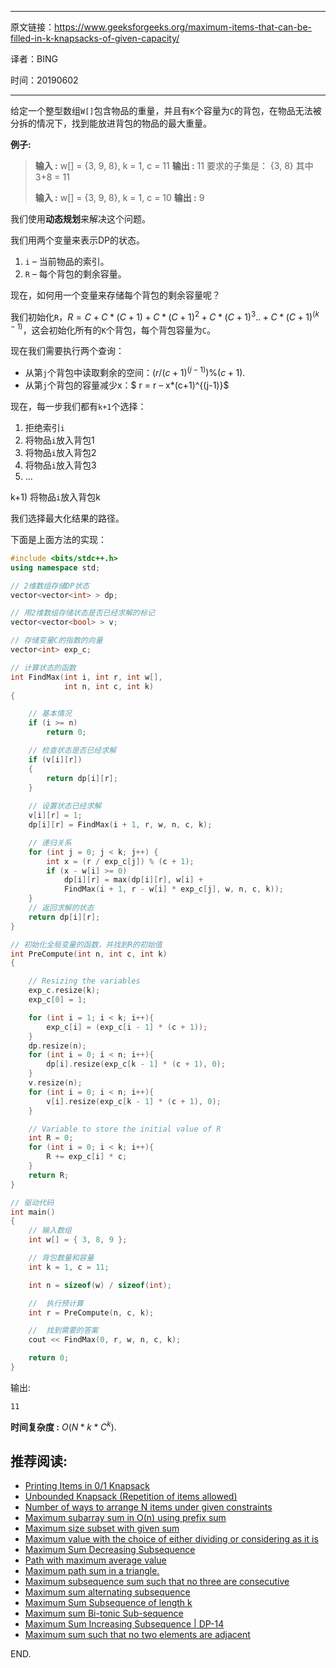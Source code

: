 ----

原文链接：https://www.geeksforgeeks.org/maximum-items-that-can-be-filled-in-k-knapsacks-of-given-capacity/

译者：BING

时间：20190602

----

给定一个整型数组`W[]`包含物品的重量，并且有`K`个容量为`C`的背包，在物品无法被分拆的情况下，找到能放进背包的物品的最大重量。

**例子:**

> **输入 :** w[] = {3, 9, 8}, k = 1, c = 11
> **输出 :** 11
> 要求的子集是： {3, 8}
> 其中 3+8 = 11
>
> **输入 :** w[] = {3, 9, 8}, k = 1, c = 10
> **输出 :** 9

我们使用**动态规划**来解决这个问题。

我们用两个变量来表示DP的状态。

1. `i` – 当前物品的索引。
2. `R` – 每个背包的剩余容量。

现在，如何用一个变量来存储每个背包的剩余容量呢？

我们初始化`R`，$R =  C + C*(C+1) + C*(C+1)^2 + C*(C+1)^3 ..+ C*(C+1)^{(k-1)}$，这会初始化所有的`K`个背包，每个背包容量为`C`。

现在我们需要执行两个查询：

- 从第`j`个背包中读取剩余的空间：$(r/(c+1)^{(j-1)})\%(c+1).$
- 从第`j`个背包的容量减少x：$ r = r – x*(c+1)^{(j-1)}$

现在，每一步我们都有`k+1`个选择：

1. 拒绝索引`i`
2. 将物品`i`放入背包1
3. 将物品`i`放入背包2
4. 将物品`i`放入背包3
5. …

  k+1) 将物品`i`放入背包k

我们选择最大化结果的路径。

下面是上面方法的实现：

```c++
#include <bits/stdc++.h> 
using namespace std; 

// 2维数组存储DP状态
vector<vector<int> > dp; 

// 用2维数组存储状态是否已经求解的标记
vector<vector<bool> > v; 

// 存储变量C的指数的向量
vector<int> exp_c; 

// 计算状态的函数
int FindMax(int i, int r, int w[], 
			int n, int c, int k) 
{ 

	// 基本情况
	if (i >= n) 
		return 0; 

	// 检查状态是否已经求解
	if (v[i][r]) 
    {
        return dp[i][r]; 
    }
    
	// 设置状态已经求解  
	v[i][r] = 1; 
	dp[i][r] = FindMax(i + 1, r, w, n, c, k); 

	// 递归关系
	for (int j = 0; j < k; j++) { 
		int x = (r / exp_c[j]) % (c + 1); 
		if (x - w[i] >= 0) 
			dp[i][r] = max(dp[i][r], w[i] + 
			FindMax(i + 1, r - w[i] * exp_c[j], w, n, c, k)); 
	} 
	// 返回求解的状态
	return dp[i][r]; 
} 

// 初始化全局变量的函数，并找到R的初始值
int PreCompute(int n, int c, int k) 
{ 

	// Resizing the variables 
	exp_c.resize(k); 
	exp_c[0] = 1; 

	for (int i = 1; i < k; i++){ 
		exp_c[i] = (exp_c[i - 1] * (c + 1)); 
	} 
	dp.resize(n); 
	for (int i = 0; i < n; i++){ 
		dp[i].resize(exp_c[k - 1] * (c + 1), 0); 
	} 
	v.resize(n); 
	for (int i = 0; i < n; i++){ 
		v[i].resize(exp_c[k - 1] * (c + 1), 0); 
	} 

	// Variable to store the initial value of R 
	int R = 0; 
	for (int i = 0; i < k; i++){ 
		R += exp_c[i] * c; 
	} 
	return R; 
} 

// 驱动代码
int main() 
{ 
	// 输入数组
	int w[] = { 3, 8, 9 }; 

	// 背包数量和容量
	int k = 1, c = 11; 

	int n = sizeof(w) / sizeof(int); 

	//  执行预计算
	int r = PreCompute(n, c, k); 

	//  找到需要的答案
	cout << FindMax(0, r, w, n, c, k); 

	return 0; 
} 
```

输出:

```
11
```

**时间复杂度 :** $O(N*k*C^k)$.

## 推荐阅读:

- [Printing Items in 0/1 Knapsack](https://www.geeksforgeeks.org/printing-items-01-knapsack/)
- [Unbounded Knapsack (Repetition of items allowed)](https://www.geeksforgeeks.org/unbounded-knapsack-repetition-items-allowed/)
- [Number of ways to arrange N items under given constraints](https://www.geeksforgeeks.org/number-of-ways-to-arrange-n-items-under-given-constraints/)
- [Maximum subarray sum in O(n) using prefix sum](https://www.geeksforgeeks.org/maximum-subarray-sum-using-prefix-sum/)
- [Maximum size subset with given sum](https://www.geeksforgeeks.org/maximum-size-subset-given-sum/)
- [Maximum value with the choice of either dividing or considering as it is](https://www.geeksforgeeks.org/maximum-value-choice-either-dividing-considering/)
- [Maximum Sum Decreasing Subsequence](https://www.geeksforgeeks.org/maximum-sum-decreasing-subsequence/)
- [Path with maximum average value](https://www.geeksforgeeks.org/path-maximum-average-value/)
- [Maximum path sum in a triangle.](https://www.geeksforgeeks.org/maximum-path-sum-triangle/)
- [Maximum subsequence sum such that no three are consecutive](https://www.geeksforgeeks.org/maximum-subsequence-sum-such-that-no-three-are-consecutive/)
- [Maximum sum alternating subsequence](https://www.geeksforgeeks.org/maximum-sum-alternating-subsequence-sum/)
- [Maximum Sum Subsequence of length k](https://www.geeksforgeeks.org/maximum-sum-subsequence-of-length-k/)
- [Maximum sum Bi-tonic Sub-sequence](https://www.geeksforgeeks.org/maximum-sum-bi-tonic-sub-sequence/)
- [Maximum Sum Increasing Subsequence | DP-14](https://www.geeksforgeeks.org/maximum-sum-increasing-subsequence-dp-14/)
- [Maximum sum such that no two elements are adjacent](https://www.geeksforgeeks.org/maximum-sum-such-that-no-two-elements-are-adjacent/)

END.